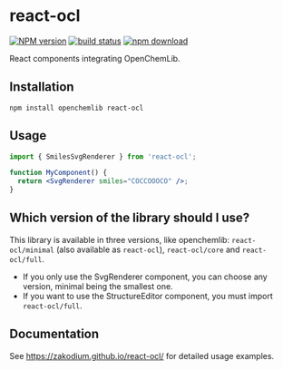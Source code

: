 # react-ocl

[![NPM version][npm-image]][npm-url]
[![build status][travis-image]][travis-url]
[![npm download][download-image]][download-url]

React components integrating OpenChemLib.

## Installation

```console
npm install openchemlib react-ocl
```

## Usage

```jsx
import { SmilesSvgRenderer } from 'react-ocl';

function MyComponent() {
  return <SvgRenderer smiles="COCCOOOCO" />;
}
```

## Which version of the library should I use?

This library is available in three versions, like openchemlib: `react-ocl/minimal`
(also available as `react-ocl`), `react-ocl/core` and `react-ocl/full`.

- If you only use the SvgRenderer component, you can choose any version, minimal
  being the smallest one.
- If you want to use the StructureEditor component, you must import `react-ocl/full`.

## Documentation

See https://zakodium.github.io/react-ocl/ for detailed usage examples.

[npm-image]: https://img.shields.io/npm/v/react-ocl.svg?style=flat-square
[npm-url]: https://www.npmjs.com/package/react-ocl
[travis-image]: https://img.shields.io/travis/zakodium/react-ocl/master.svg?style=flat-square
[travis-url]: https://travis-ci.org/zakodium/react-ocl
[download-image]: https://img.shields.io/npm/dm/react-ocl.svg?style=flat-square
[download-url]: https://npmjs.org/package/react-ocl
